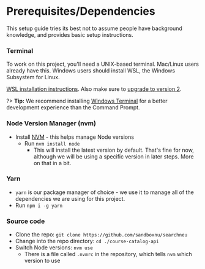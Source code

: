 # Prerequisites/Dependencies

This setup guide tries its best not to assume people have background knowledge, and provides basic setup instructions.

### Terminal

To work on this project, you\'ll need a UNIX-based terminal. Mac/Linux users already have this. Windows users should install WSL, the Windows Subsystem for Linux.

[WSL installation instructions](https://docs.microsoft.com/en-us/windows/wsl/install-win10). Also make sure to [upgrade to version 2](https://docs.microsoft.com/en-us/windows/wsl/install#upgrade-version-from-wsl-1-to-wsl-2).

?> **Tip:** We recommend installing [Windows Terminal](https://docs.microsoft.com/en-us/windows/terminal/install) for a better development experience than the Command Prompt.

### Node Version Manager (nvm)

- Install [NVM](https://github.com/nvm-sh/nvm) - this helps manage Node versions
  - Run `nvm install node`
    - This will install the latest version by default. That's fine for now, although we will be using a specific version in later steps. More on that in a bit.

### Yarn

- `yarn` is our package manager of choice - we use it to manage all of the dependencies we are using for this project.
- Run `npm i -g yarn`

### Source code

- Clone the repo: `git clone https://github.com/sandboxnu/searchneu`
- Change into the repo directory: `cd ./course-catalog-api`
- Switch Node versions: `nvm use`
  - There is a file called `.nvmrc` in the repository, which tells `nvm` which version to use
